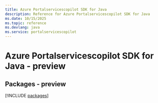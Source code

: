 ```yaml
---
title: Azure Portalservicescopilot SDK for Java
description: Reference for Azure Portalservicescopilot SDK for Java
ms.date: 10/15/2025
ms.topic: reference
ms.devlang: java
ms.service: portalservicescopilot
---
```

# Azure Portalservicescopilot SDK for Java - preview
## Packages - preview
[!INCLUDE [packages](portalservicescopilot-index.md)]